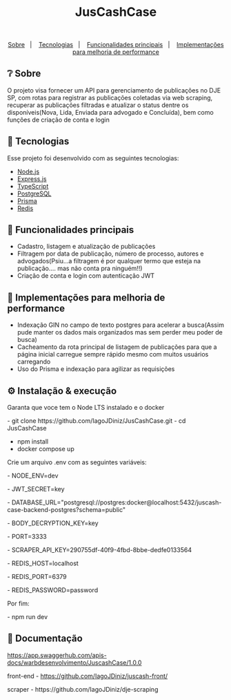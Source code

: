 <h1 align="center">JusCashCase</h1>

<br/>

<p align="center">
<a href="#-sobre">Sobre</a>&nbsp;&nbsp;&nbsp;|&nbsp;&nbsp;&nbsp;
<a href="#-tecnologias">Tecnologias</a>&nbsp;&nbsp;&nbsp;|&nbsp;&nbsp;&nbsp;
<a href="#-funcionalidades-principais">Funcionalidades principais</a>&nbsp;&nbsp;&nbsp;|&nbsp;&nbsp;&nbsp;
<a href="#-implementações-para-melhoria-de-performance">Implementações para melhoria de performance</a>

</p>

## ❔ Sobre
<p>O projeto visa fornecer um API para gerenciamento de publicações no DJE SP, com rotas para registrar as publicações coletadas via web scraping, recuperar as publicações filtradas e atualizar o status dentre os disponíveis(Nova, Lida, Enviada para advogado e Concluída), bem como funções de criação de conta e login</p>


## 🔧 Tecnologias

Esse projeto foi desenvolvido com as seguintes tecnologias:

- [Node.js](https://nodejs.org/en/)
- [Express.js](https://expressjs.com/)
- [TypeScript](https://www.typescriptlang.org/)
- [PostgreSQL](https://www.postgresql.org/)
- [Prisma](https://www.prisma.io/)
- [Redis](https://www.redis.io/)

## 🧠 Funcionalidades principais

  - Cadastro, listagem e atualização de publicações
  - Filtragem por data de publicação, número de processo, autores e advogados(Psiu...a filtragem é por qualquer termo que esteja na publicação.... mas não conta pra ninguém!!)
  - Criação de conta e login com autenticação JWT

## 🚀 Implementações para melhoria de performance

  - Indexação GIN no campo de texto postgres para acelerar a busca(Assim pude manter os dados mais organizados mas sem perder meu poder de busca)
  - Cacheamento da rota principal de listagem de publicações para que a página inicial carregue sempre rápido mesmo com muitos usuários carregando
  - Uso do Prisma e indexação para agilizar as requisições

## ⚙️ Instalação & execução
  <p>Garanta que voce tem o Node LTS instalado e o docker</p>
  - git clone https://github.com/IagoJDiniz/JusCashCase.git
  - cd JusCashCase

  - npm install
  - docker compose up

  <p>Crie um arquivo .env com as seguintes variáveis:</p>
  <p>- NODE_ENV=dev</p>
  <p>- JWT_SECRET=key</p>
  <p>- DATABASE_URL="postgresql://postgres:docker@localhost:5432/juscash-case-backend-postgres?schema=public"</p>
  <p>- BODY_DECRYPTION_KEY=key</p>
  <p>- PORT=3333</p>
  <p>- SCRAPER_API_KEY=290755df-40f9-4fbd-8bbe-dedfe0133564</p>
  <p>- REDIS_HOST=localhost</p>
  <p>- REDIS_PORT=6379</p>
  <p>- REDIS_PASSWORD=password</p>

  <p>Por fim:</p>
  - npm run dev


## 📄 Documentação
https://app.swaggerhub.com/apis-docs/warbdesenvolvimento/JuscashCase/1.0.0
<p>
  
front-end - https://github.com/IagoJDiniz/juscash-front/
</p>
<p>scraper - https://github.com/IagoJDiniz/dje-scraping</p>
